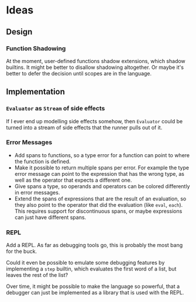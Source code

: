 # Ideas

## Design

### Function Shadowing

At the moment, user-defined functions shadow extensions, which shadow builtins. It might be better to disallow shadowing altogether. Or maybe it's better to defer the decision until scopes are in the language.


## Implementation

### `Evaluator` as `Stream` of side effects

If I ever end up modelling side effects somehow, then `Evaluator` could be turned into a stream of side effects that the runner pulls out of it.

### Error Messages

- Add spans to functions, so a type error for a function can point to where the function is defined.
- Make it possible to return multiple spans per error. For example the type error message can point to the expression that has the wrong type, as well as the operator that expects a different one.
- Give spans a type, so operands and operators can be colored differently in error messages.
- Extend the spans of expressions that are the result of an evaluation, so they also point to the operator that did the evaluation (like `eval`, `each`). This requires support for discontinuous spans, or maybe expressions can just have different spans.

### REPL

Add a REPL. As far as debugging tools go, this is probably the most bang for the buck.

Could it even be possible to emulate some debugging features by implementing a `step` builtin, which evaluates the first word of a list, but leaves the rest of the list?

Over time, it might be possible to make the language so powerful, that a debugger can just be implemented as a library that is used with the REPL.
